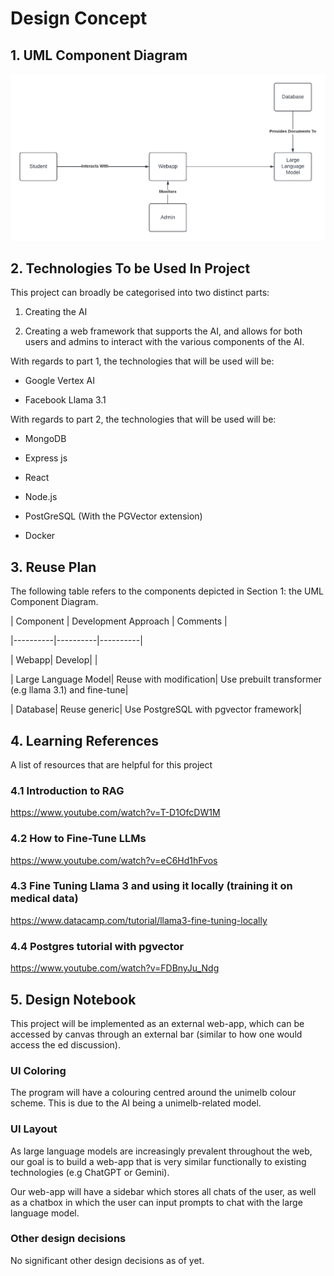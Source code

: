 
# Design Concept



## 1. UML Component Diagram

![Component Diagram](./component_diagram.png)

## 2. Technologies To be Used In Project

This project can broadly be categorised into two distinct parts:

1. Creating the AI

2. Creating a web framework that supports the AI, and allows for both users and admins to interact with the various components of the AI.

  

With regards to part 1, the technologies that will be used will be:

- Google Vertex AI

- Facebook Llama 3.1

  

With regards to part 2, the technologies that will be used will be:

- MongoDB

- Express js

- React

- Node.js

- PostGreSQL (With the PGVector extension)

- Docker

  

## 3. Reuse Plan

The following table refers to the components depicted in Section 1: the UML Component Diagram.

  

| Component | Development Approach | Comments |

|----------|----------|----------|

| Webapp| Develop| |

| Large Language Model| Reuse with modification| Use prebuilt transformer (e.g llama 3.1) and fine-tune|

| Database| Reuse generic| Use PostgreSQL with pgvector framework|

  

## 4. Learning References

A list of resources that are helpful for this project

  

### 4.1 Introduction to RAG

https://www.youtube.com/watch?v=T-D1OfcDW1M

  

### 4.2 How to Fine-Tune LLMs

https://www.youtube.com/watch?v=eC6Hd1hFvos

  

### 4.3 Fine Tuning Llama 3 and using it locally (training it on medical data)

https://www.datacamp.com/tutorial/llama3-fine-tuning-locally

  

### 4.4 Postgres tutorial with pgvector

https://www.youtube.com/watch?v=FDBnyJu_Ndg

  

## 5. Design Notebook

This project will be implemented as an external web-app, which can be accessed by canvas through an external bar (similar to how one would access the ed discussion).

### UI Coloring

 The program will have a colouring centred around the unimelb colour scheme. This is due to the AI being a unimelb-related model.

### UI Layout

As large language models are increasingly prevalent throughout the web, our goal is to build a web-app that is very similar functionally to existing technologies (e.g ChatGPT or Gemini).

Our web-app will have a sidebar which stores all chats of the user, as well as a chatbox in which the user can input prompts to chat with the large language model. 

### Other design decisions

No significant other design decisions as of yet.